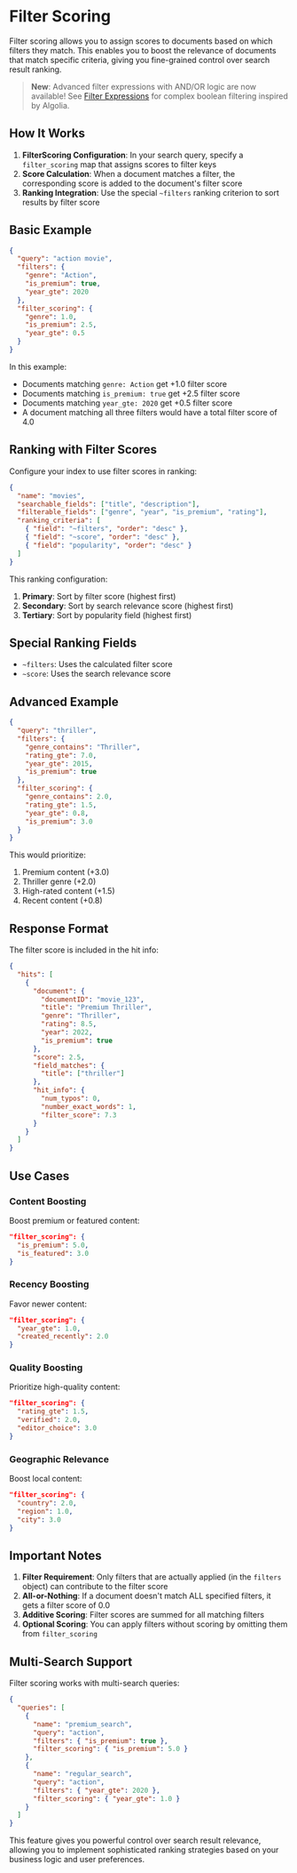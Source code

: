 # Filter Scoring

Filter scoring allows you to assign scores to documents based on which filters they match. This enables you to boost the relevance of documents that match specific criteria, giving you fine-grained control over search result ranking.

> **New**: Advanced filter expressions with AND/OR logic are now available! See [Filter Expressions](FILTER_EXPRESSIONS.md) for complex boolean filtering inspired by Algolia.

## How It Works

1. **FilterScoring Configuration**: In your search query, specify a `filter_scoring` map that assigns scores to filter keys
2. **Score Calculation**: When a document matches a filter, the corresponding score is added to the document's filter score
3. **Ranking Integration**: Use the special `~filters` ranking criterion to sort results by filter score

## Basic Example

```json
{
  "query": "action movie",
  "filters": {
    "genre": "Action",
    "is_premium": true,
    "year_gte": 2020
  },
  "filter_scoring": {
    "genre": 1.0,
    "is_premium": 2.5,
    "year_gte": 0.5
  }
}
```

In this example:

- Documents matching `genre: Action` get +1.0 filter score
- Documents matching `is_premium: true` get +2.5 filter score
- Documents matching `year_gte: 2020` get +0.5 filter score
- A document matching all three filters would have a total filter score of 4.0

## Ranking with Filter Scores

Configure your index to use filter scores in ranking:

```json
{
  "name": "movies",
  "searchable_fields": ["title", "description"],
  "filterable_fields": ["genre", "year", "is_premium", "rating"],
  "ranking_criteria": [
    { "field": "~filters", "order": "desc" },
    { "field": "~score", "order": "desc" },
    { "field": "popularity", "order": "desc" }
  ]
}
```

This ranking configuration:

1. **Primary**: Sort by filter score (highest first)
2. **Secondary**: Sort by search relevance score (highest first)
3. **Tertiary**: Sort by popularity field (highest first)

## Special Ranking Fields

- `~filters`: Uses the calculated filter score
- `~score`: Uses the search relevance score

## Advanced Example

```json
{
  "query": "thriller",
  "filters": {
    "genre_contains": "Thriller",
    "rating_gte": 7.0,
    "year_gte": 2015,
    "is_premium": true
  },
  "filter_scoring": {
    "genre_contains": 2.0,
    "rating_gte": 1.5,
    "year_gte": 0.8,
    "is_premium": 3.0
  }
}
```

This would prioritize:

1. Premium content (+3.0)
2. Thriller genre (+2.0)
3. High-rated content (+1.5)
4. Recent content (+0.8)

## Response Format

The filter score is included in the hit info:

```json
{
  "hits": [
    {
      "document": {
        "documentID": "movie_123",
        "title": "Premium Thriller",
        "genre": "Thriller",
        "rating": 8.5,
        "year": 2022,
        "is_premium": true
      },
      "score": 2.5,
      "field_matches": {
        "title": ["thriller"]
      },
      "hit_info": {
        "num_typos": 0,
        "number_exact_words": 1,
        "filter_score": 7.3
      }
    }
  ]
}
```

## Use Cases

### Content Boosting

Boost premium or featured content:

```json
"filter_scoring": {
  "is_premium": 5.0,
  "is_featured": 3.0
}
```

### Recency Boosting

Favor newer content:

```json
"filter_scoring": {
  "year_gte": 1.0,
  "created_recently": 2.0
}
```

### Quality Boosting

Prioritize high-quality content:

```json
"filter_scoring": {
  "rating_gte": 1.5,
  "verified": 2.0,
  "editor_choice": 3.0
}
```

### Geographic Relevance

Boost local content:

```json
"filter_scoring": {
  "country": 2.0,
  "region": 1.0,
  "city": 3.0
}
```

## Important Notes

1. **Filter Requirement**: Only filters that are actually applied (in the `filters` object) can contribute to the filter score
2. **All-or-Nothing**: If a document doesn't match ALL specified filters, it gets a filter score of 0.0
3. **Additive Scoring**: Filter scores are summed for all matching filters
4. **Optional Scoring**: You can apply filters without scoring by omitting them from `filter_scoring`

## Multi-Search Support

Filter scoring works with multi-search queries:

```json
{
  "queries": [
    {
      "name": "premium_search",
      "query": "action",
      "filters": { "is_premium": true },
      "filter_scoring": { "is_premium": 5.0 }
    },
    {
      "name": "regular_search",
      "query": "action",
      "filters": { "year_gte": 2020 },
      "filter_scoring": { "year_gte": 1.0 }
    }
  ]
}
```

This feature gives you powerful control over search result relevance, allowing you to implement sophisticated ranking strategies based on your business logic and user preferences.
